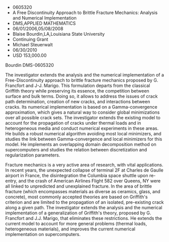 
* 0605320
* A Free Discontinuity Approach to Brittle Fracture Mechanics: Analysis and Numerical Implementation
* DMS,APPLIED MATHEMATICS
* 06/01/2006,05/08/2008
* Blaise Bourdin,LA,Louisiana State University
* Continuing Grant
* Michael Steuerwalt
* 06/30/2010
* USD 153,000.00

Bourdin DMS-0605320

The investigator extends the analysis and the numerical implementation of a
Free-Discontinuity approach to brittle fracture mechanics proposed by G.
Francfort and J-J. Marigo. This formulation departs from the classical Griffith
theory while preserving its essence, the competition between surface and bulk
terms. Doing so, it allows to address the issues of crack path determination,
creation of new cracks, and interactions between cracks. Its numerical
implementation is based on a Gamma-convergence approximation, which gives a
natural way to consider global minimizations over all possible crack sets. The
investigator extends the existing model to account for the propagation of cracks
under thermal loads and in heterogeneous media and conduct numerical experiments
in these areas. He builds a robust numerical algorithm avoiding most local
minimizers, and studies the link between Gamma-convergence and local minimizers
for this model. He implements an overlapping domain decomposition method on
supercomputers and studies the relation between discretization and
regularization parameters.

Fracture mechanics is a very active area of research, with vital applications.
In recent years, the unexpected collapse of terminal 2F at Charles de Gaulle
airport in France, the disintegration the Columbia space shuttle upon re-entry,
and the crash of American Airlines Flight 582 over Queens, NY were all linked to
unpredicted and unexplained fracture. In the area of brittle fracture (which
encompasses materials as diverse as ceramics, glass, and concrete), most
commonly accepted theories are based on Griffith's criterion and are limited to
the propagation of an isolated, pre-existing crack along a given path. The
investigator extends the analysis and the numerical implementation of a
generalization of Griffith's theory, proposed by G. Francfort and J.J. Marigo,
that eliminates these restrictions. He extends the current model to account for
more general problems (thermal loads, heterogeneous materials), and improves the
current numerical implementation on supercomputers.
